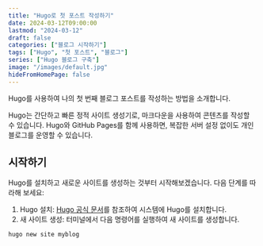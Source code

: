 ```yaml
---
title: "Hugo로 첫 포스트 작성하기"
date: 2024-03-12T09:00:00
lastmod: "2024-03-12"
draft: false
categories: ["블로그 시작하기"]
tags: ["Hugo", "첫 포스트", "블로그"]
series: ["Hugo 블로그 구축"]
image: "/images/default.jpg"
hideFromHomePage: false
---
```


Hugo를 사용하여 나의 첫 번째 블로그 포스트를 작성하는 방법을 소개합니다.

Hugo는 간단하고 빠른 정적 사이트 생성기로, 마크다운을 사용하여 콘텐츠를 작성할 수 있습니다. Hugo와 GitHub Pages를 함께 사용하면, 복잡한 서버 설정 없이도 개인 블로그를 운영할 수 있습니다.

<!--more-->

## 시작하기

Hugo를 설치하고 새로운 사이트를 생성하는 것부터 시작해보겠습니다. 다음 단계를 따라해 보세요:

1. Hugo 설치: [Hugo 공식 문서](https://gohugo.io/getting-started/installing/)를 참조하여 시스템에 Hugo를 설치합니다.
2. 새 사이트 생성: 터미널에서 다음 명령어를 실행하여 새 사이트를 생성합니다.

```bash
hugo new site myblog
